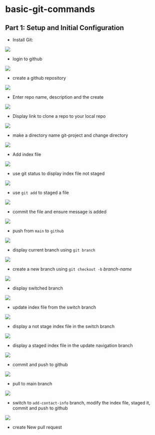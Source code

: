 # basic-git-commands

## Part 1: Setup and Initial  Configuration

- Install Git:

![](img/1.%20git%20version.PNG)

- login to github

![](img/2.%20git%20login.PNG)

- create a github repository

![](img/4.%20create-new-repository.PNG)

- Enter repo name, description and the create

![](img/5.%20click-create-repo.PNG)

- Display link to clone a repo to your local repo

![](img/6.%20code-button.PNG)

- make a directory name git-project and change directory

![](img/7.%20make%20directory.PNG)

- Add index file

![](img/8.%20index-file.PNG)

- use git status to display index file not staged

![](img/9.%20not-staged.PNG)

- use `git add` to staged a file

![](img/10.%20staged.PNG)

- commit the file and ensure message is added 

![](img/11.%20commit.PNG)

- push from `main` to `github`

![](img/12.%20push.PNG)

- display current branch using `git branch`

![](img/13.%20main%20branch.PNG)

- create a new branch using `git checkout -b` *branch-name*

![](img/14.%20create%20a%20branch.PNG)

- display switched branch

![](img/15.%20switch%20branch%20update.PNG)

- update index file from the switch branch

![](img/16.%20add-nav-bar.PNG)

- display a not stage index file in the switch branch

![](img/17.%20not-stage-update-nav.PNG)

- display a staged index file in the update navigation branch

![](img/18.%20staged-update-nav.PNG)

- commit and push to github

![](img/19.%20push%20update-nav.PNG)

- pull to main branch

![](img/20.%20pull%20from%20nav-bar.PNG)

- switch to `add-contact-info` branch, modify the index file, staged it, commit and push to github

![](img/20.add,%20commit%20and%20push%20add-contact.PNG)

- create New pull request
